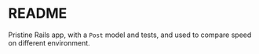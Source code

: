 # README

Pristine Rails app, with a `Post` model and tests, and used to compare speed on
different environment.
